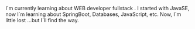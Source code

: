 

<!---
rhlumbre/rhlumbre is a ✨ special ✨ repository because its `README.md` (this file) appears on your GitHub profile.
You can click the Preview link to take a look at your changes.
--->
I´m currently learning about WEB developer fullstack . I started with JavaSE, now I´m learning about SpringBoot, Databases, JavaScript, etc. Now, I´m little lost ...but I´ll
find the way. 
